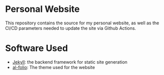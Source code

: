 # Personal Website

This repository contains the source for my personal website, as well as the CI/CD parameters needed to update the site via Github Actions. 

# Software Used

- [Jekyll](https://jekyllrb.com/): the backend framework for static site generation
- [al-folio](https://github.com/alshedivat/al-folio): The theme used for the website
